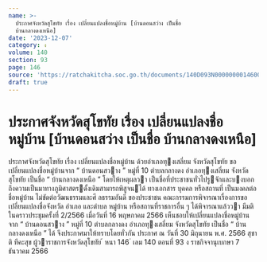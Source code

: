 ```yaml
---
name: >-
  ประกาศจังหวัดสุโขทัย เรื่อง เปลี่ยนแปลงชื่อหมู่บ้าน [บ้านดอนสว่าง เป็นชื่อ
  บ้านกลางดงเหนือ]
date: '2023-12-07'
category: ง
volume: 140
section: 93
page: 146
source: 'https://ratchakitcha.soc.go.th/documents/140D093N0000000014600.pdf'
draft: true
---
```


# ประกาศจังหวัดสุโขทัย เรื่อง เปลี่ยนแปลงชื่อหมู่บ้าน [บ้านดอนสว่าง เป็นชื่อ บ้านกลางดงเหนือ]

ประกาศจังหวัดสุโขทัย เรื่อง เปลี่ยนแปลงชื่อหมู่บ้าน ด้วยอําเภอทุงเสลี่ยม จังหวัดสุโขทัย ขอเปลี่ยนแปลงชื่อหมู่บ้านจาก “ บ้านดอนสวาง ” หมู่ที่ 10 ตําบลกลางดง อําเภอทุงเสลี่ยม จังหวัดสุโขทัย เป็นชื่อ “ บ้านกลางดงเหนือ ” โดยให้เหตุผลวา เป็นชื่อที่ประชาชนทั่วไปรูจักและบงบอกถึงความเป็นมาทางภูมิศาสตรดั้งเดิมสามารถพิสูจนได้ ทางเอกสาร บุคคล หรือสถานที่ เป็นมงคลต่อชื่อหมู่บ้าน ไม่ขัดต่อวัฒนธรรมและศี ลธรรมอันดี ของประชาชน คณะกรรมการพิจารณาเรื่องการขอเปลี่ยนแปลงชื่อจังหวัด อําเภอ และตําบล หมู่บ้าน หรือสถานที่ราชการอื่น ๆ ได้พิจารณาแล้ววา มีมติในคราวประชุมครั้งที่ 2/2566 เมื่อวันที่ 16 พฤษภาคม 2566 เห็นชอบให้เปลี่ยนแปลงชื่อหมู่บ้านจาก “ บ้านดอนสวาง ” หมู่ที่ 10 ตําบลกลางดง อําเภอทุงเสลี่ยม จังหวัดสุโขทัย เป็นชื่อ “ บ้านกลางดงเหนือ ” ได้ จึงประกาศมาให้ทราบโดยทั่วกัน ประกาศ ณ วันที่ 30 มิถุนายน พ.ศ. 2566 สุชาติ ทีคะสุข ผู้วาราชการจังหวัดสุโขทัย ้ หนา 146 ่ เลม 140 ตอนที่ 93 ง ราชกิจจานุเบกษา 7 ธันวาคม 2566
